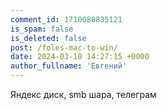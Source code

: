 ```yaml
---
comment_id: 1710080835121
is_spam: false
is_deleted: false
post: /foles-mac-to-win/
date: 2024-03-10 14:27:15 +0000
author_fullname: 'Евгений'
---
```


Яндекс диск, smb шара, телеграм

